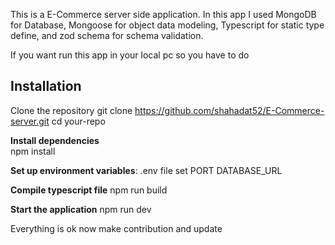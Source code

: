 This is a E-Commerce server side application. In this app I used MongoDB for Database, Mongoose for object data modeling, Typescript for static type define, and zod schema for schema validation.

If you want run this app in your local pc so you have to do

## Installation
Clone the repository 
git clone https://github.com/shahadat52/E-Commerce-server.git
cd your-repo

**Install dependencies**  
npm install

**Set up environment variables**:
.env file set 
PORT
DATABASE_URL

**Compile typescript file**
npm run build

**Start the application**
npm run dev


Everything is ok now make contribution and update

